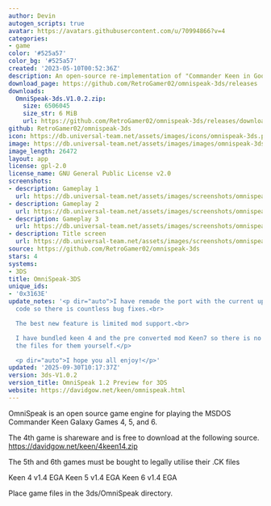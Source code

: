 ```yaml
---
author: Devin
autogen_scripts: true
avatar: https://avatars.githubusercontent.com/u/70994866?v=4
categories:
- game
color: '#525a57'
color_bg: '#525a57'
created: '2023-05-10T00:52:36Z'
description: An open-source re-implementation of "Commander Keen in Goodbye Galaxy"
download_page: https://github.com/RetroGamer02/omnispeak-3ds/releases
downloads:
  OmniSpeak-3ds.V1.0.2.zip:
    size: 6506045
    size_str: 6 MiB
    url: https://github.com/RetroGamer02/omnispeak-3ds/releases/download/3ds-V1.0.2/OmniSpeak-3ds.V1.0.2.zip
github: RetroGamer02/omnispeak-3ds
icon: https://db.universal-team.net/assets/images/icons/omnispeak-3ds.png
image: https://db.universal-team.net/assets/images/images/omnispeak-3ds.png
image_length: 26472
layout: app
license: gpl-2.0
license_name: GNU General Public License v2.0
screenshots:
- description: Gameplay 1
  url: https://db.universal-team.net/assets/images/screenshots/omnispeak-3ds/gameplay-1.png
- description: Gameplay 2
  url: https://db.universal-team.net/assets/images/screenshots/omnispeak-3ds/gameplay-2.png
- description: Gameplay 3
  url: https://db.universal-team.net/assets/images/screenshots/omnispeak-3ds/gameplay-3.png
- description: Title screen
  url: https://db.universal-team.net/assets/images/screenshots/omnispeak-3ds/title-screen.png
source: https://github.com/RetroGamer02/omnispeak-3ds
stars: 4
systems:
- 3DS
title: OmniSpeak-3DS
unique_ids:
- '0x3163E'
update_notes: '<p dir="auto">I have remade the port with the current upstream source
  code so there is countless bug fixes.<br>

  The best new feature is limited mod support.<br>

  I have bundled keen 4 and the pre converted mod Keen7 so there is no need to download
  the files for them yourself.</p>

  <p dir="auto">I hope you all enjoy!</p>'
updated: '2025-09-30T10:17:37Z'
version: 3ds-V1.0.2
version_title: OmniSpeak 1.2 Preview for 3DS
website: https://davidgow.net/keen/omnispeak.html
---
```

OmniSpeak is an open source game engine for playing the MSDOS Commander Keen Galaxy Games 4, 5, and 6.

The 4th game is shareware and is free to download at the following source. https://davidgow.net/keen/4keen14.zip

The 5th and 6th games must be bought to legally utilise their .CK files

Keen 4 v1.4 EGA
Keen 5 v1.4 EGA
Keen 6 v1.4 EGA

Place game files in the 3ds/OmniSpeak directory.